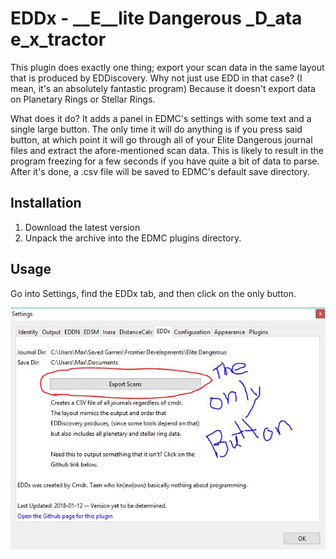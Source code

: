 # EDDx - __E__lite **D**angerous _D_ata e_x_tractor

This plugin does exactly one thing; export your scan data in the same layout that is produced by EDDiscovery. Why not just use EDD in that case? (I mean, it's an absolutely fantastic program) Because it doesn't export data on Planetary Rings or Stellar Rings. 

What does it do? It adds a panel in EDMC's settings with some text and a single large button. The only time it will do anything is if you press said button, at which point it will go through all of your Elite Dangerous journal files and extract the afore-mentioned scan data. This is likely to result in the program freezing for a few seconds if you have quite a bit of data to parse. After it's done, a .csv file will be saved to EDMC's default save directory.  

## Installation

1. Download the latest version 
2. Unpack the archive into the EDMC plugins directory.

## Usage

Go into Settings, find the EDDx tab, and then click on the only button. 

![Screenshot](images/EDDx-instructions.JPG)
